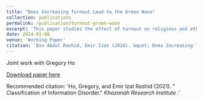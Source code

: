 ```yaml
---
title: "Does Increasing Turnout Lead to the Green Wave"
collection: publications
permalink: /publication/turnout-green-wave
excerpt: 'This paper studies the effect of turnout on religious and ethnic voting by using rainfall variation in turnout.'
date: 2024-01-08
venue: 'Working Paper'
citation: 'Bin Abdul Rashid, Emir Izat (2024). &quot; Does Increasing Turnout Lead to the Green Wave &quot; <i> Working Paper </i>.'
---
```

Joint work with Gregory Ho

[Download paper here](https://www.krinstitute.org/assets/contentMS/img/template/editor/DP%20-%20Classification%20of%20Information%20Disorder.pdf)

Recommended citation: 'Ho, Gregory, and Emir Izat Rashid (2021). &quot; Classification of Information Disorder.&quot; <i> Khazanah Research Institute </i>.'
